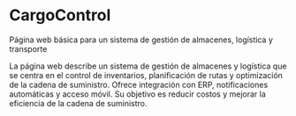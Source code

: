 # CargoControl
Página web básica para un sistema de gestión de almacenes, logística y transporte

La página web describe un sistema de gestión de almacenes y logística que se centra en el control de inventarios, planificación de rutas y optimización de la cadena de suministro. Ofrece integración con ERP, notificaciones automáticas y acceso móvil. Su objetivo es reducir costos y mejorar la eficiencia de la cadena de suministro.
